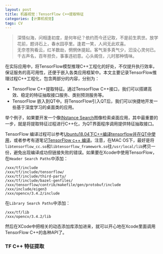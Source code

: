 ```yaml
---
layout: post
title: 机器视觉：TensorFlow C++提取特征
categories: [计算机视觉]
tags: CV
---
```


> 深情似海，问相逢初度，是何年纪？依约而今还记取，不是前生夙世。放学花前，题诗石上，春水园亭里。逢君一笑，人间无此欢喜。  
无奈苍狗看云，红羊数劫，惘惘休提起。客气渐多真气少，汩没心灵何已。千古声名，百年担负，事事违初意。心头阁住，儿时那种情味。

在实际应用中，将TensorFlow模型推理C++工程化的好处，不仅提升执行效率，保证服务的高可用性，还便于嵌入各类应用框架中。本文主要记录TensorFlow推理过程C++工程化，包含两部分的内容，分别为：  

- TensorFlow C++提取特征。通过TensorFlow C++接口，我们可以搭建高效、稳定的特征抽取接口服务、类别预测服务等。
- TensorFlow 嵌入到QT中。将TensorFlow引入QT后，我们可以快捷地开发一些基于深度学习的桌面类的应用。

举个例子，如果要开发一个像[INstance Search](http://yongyuan.name/project/)图像检索桌面应用，其中最重要的一步，就是将提取特征过程进行C++化，为QT界面程序调用提供特征抽取接口。

TensorFlow 编译过程可以参考[Ubuntu18.04下C++编译tensorflow并在QT中使用](https://blog.csdn.net/qq_29462849/article/details/84986592)，或者参考有道笔记[TensorFlow c++ 编译](http://note.youdao.com/noteshare?id=fb00a57baa78e7232b0aa1245537b345)。注意，在MAC OS下，最好是将`libtensorflow_cc.so`和`libtensorflow_framework.so`往`/usr/local/lib`拷贝一份，避免出现编译成功但链接失败的错误。如果要在Xcode中使用TensorFlow，在`Header Search Paths`中添加：

```text
/xxx/tf/include
/xxx/tf/include/tensorflow/
/xxx/tf/include/third-party/
/xxx/tf/include/bazel-genfiles/
/xxx/tensorflow/contrib/makefile/gen/protobuf/include
/xxx/include/eigen3
/xxx/opencv/3.4.2/include
```

在`Library Search Paths`中添加：

```
/xxx/tf/lib
/xxx/opencv/3.4.2/lib
```

然后在XCode中把相关的动态添加库添加进来，就可以开心地在Xcode里面调用TensorFlow C++的各种API了。

### TF C++ 特征提取

